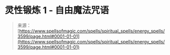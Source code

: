 <!--yml

category: 未分类

date: 2024-06-12 18:37:16

-->

# 灵性锻炼 1 - 自由魔法咒语

> 来源：[https://www.spellsofmagic.com/spells/spiritual_spells/energy_spells/3599/page.html#0001-01-01](https://www.spellsofmagic.com/spells/spiritual_spells/energy_spells/3599/page.html#0001-01-01)
